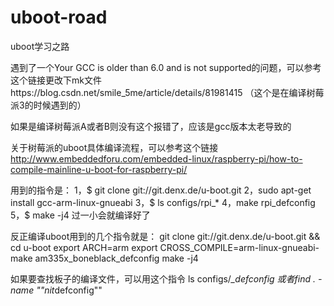 # uboot-road
uboot学习之路


遇到了一个Your GCC is older than 6.0 and is not supported的问题，可以参考这个链接更改下mk文件https://blog.csdn.net/smile_5me/article/details/81981415
（这个是在编译树莓派3的时候遇到的）

如果是编译树莓派A或者B则没有这个报错了，应该是gcc版本太老导致的

关于树莓派的uboot具体编译流程，可以参考这个链接
http://www.embeddedforu.com/embedded-linux/raspberry-pi/how-to-compile-mainline-u-boot-for-raspberry-pi/

用到的指令是：
1，$ git clone git://git.denx.de/u-boot.git
2，sudo apt-get install gcc-arm-linux-gnueabi
3，$ ls configs/rpi_*
4，make rpi_defconfig
5，$ make -j4
过一小会就编译好了


反正编译uboot用到的几个指令就是：
git clone git://git.denx.de/u-boot.git && cd u-boot
export ARCH=arm 
export CROSS_COMPILE=arm-linux-gnueabi-
make am335x_boneblack_defconfig
make -j4

如果要查找板子的编译文件，可以用这个指令
ls configs/*_defconfig
或者find . -name ""nit*defconfig""






